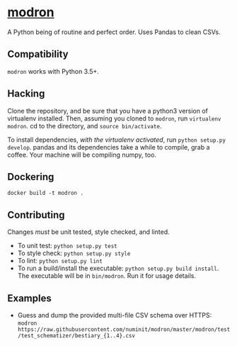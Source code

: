 # [modron](https://www.dandwiki.com/wiki/Modron_\(5e_Race\))

A Python being of routine and perfect order. Uses Pandas to clean CSVs.

## Compatibility

`modron` works with Python 3.5+.

## Hacking

Clone the repository, and be sure that you have a python3 version of virtualenv
installed. Then, assuming you cloned to `modron`, run `virtualenv modron`. cd
to the directory, and `source bin/activate`.

To install dependencies, _with the virtualenv activated_, run
`python setup.py develop`. pandas and its dependencies take a while to
compile, grab a coffee. Your machine will be compiling numpy, too.

## Dockering

`docker build -t modron .`

## Contributing

Changes _must_ be unit tested, style checked, and linted.

* To unit test: `python setup.py test`
* To style check: `python setup.py style`
* To lint: `python setup.py lint`
* To run a build/install the executable: `python setup.py build install`.
  The executable will be in `bin/modron`. Run it for usage details.

## Examples

* Guess and dump the provided multi-file CSV schema over HTTPS:
  `modron https://raw.githubusercontent.com/numinit/modron/master/modron/test/test_schematizer/bestiary_{1..4}.csv`
